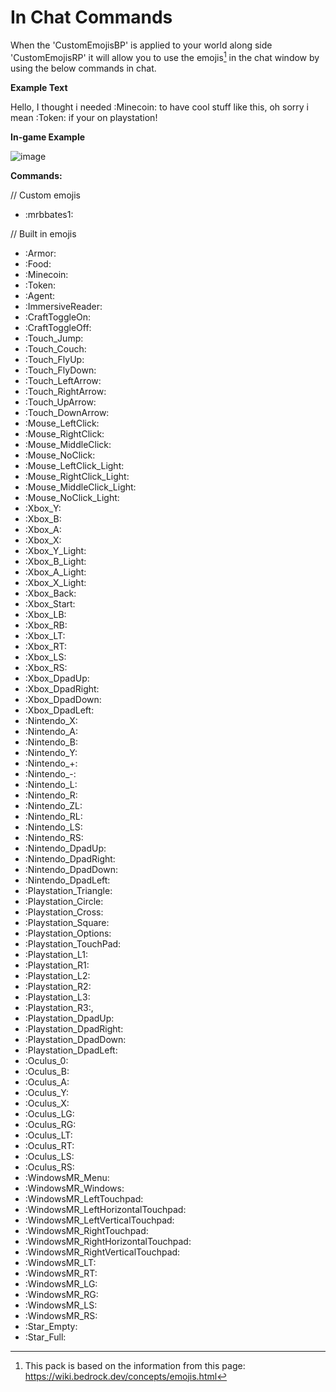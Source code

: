 # In Chat Commands

When the 'CustomEmojisBP' is applied to your world along side 'CustomEmojisRP' it will allow you to use the emojis[^1] in the chat window by using the below commands in chat.

<b>Example Text</b>

Hello, I thought i needed :Minecoin: to have cool stuff like this, oh sorry i mean :Token: if your on playstation!

<b>In-game Example</b>

![image](https://user-images.githubusercontent.com/71691912/167272799-c5b83110-0ec7-4117-a236-ea27c164ac01.png)

<b>Commands:</b>

// Custom emojis
- :mrbbates1:

// Built in emojis
- :Armor:
- :Food:
- :Minecoin:
- :Token:
- :Agent:
- :ImmersiveReader:
- :CraftToggleOn:
- :CraftToggleOff:
- :Touch_Jump:
- :Touch_Couch:
- :Touch_FlyUp:
- :Touch_FlyDown:
- :Touch_LeftArrow:
- :Touch_RightArrow:
- :Touch_UpArrow:
- :Touch_DownArrow:
- :Mouse_LeftClick:
- :Mouse_RightClick:
- :Mouse_MiddleClick:
- :Mouse_NoClick:
- :Mouse_LeftClick_Light:
- :Mouse_RightClick_Light:
- :Mouse_MiddleClick_Light:
- :Mouse_NoClick_Light:
- :Xbox_Y:
- :Xbox_B:
- :Xbox_A:
- :Xbox_X:
- :Xbox_Y_Light:
- :Xbox_B_Light:
- :Xbox_A_Light:
- :Xbox_X_Light:
- :Xbox_Back:
- :Xbox_Start:
- :Xbox_LB:
- :Xbox_RB:
- :Xbox_LT:
- :Xbox_RT:
- :Xbox_LS:
- :Xbox_RS:
- :Xbox_DpadUp:
- :Xbox_DpadRight:
- :Xbox_DpadDown:
- :Xbox_DpadLeft:
- :Nintendo_X:
- :Nintendo_A:
- :Nintendo_B:
- :Nintendo_Y:
- :Nintendo_+:
- :Nintendo_-:
- :Nintendo_L:
- :Nintendo_R:
- :Nintendo_ZL:
- :Nintendo_RL:
- :Nintendo_LS:
- :Nintendo_RS:
- :Nintendo_DpadUp:
- :Nintendo_DpadRight:
- :Nintendo_DpadDown:
- :Nintendo_DpadLeft:
- :Playstation_Triangle:
- :Playstation_Circle:
- :Playstation_Cross:
- :Playstation_Square:
- :Playstation_Options:
- :Playstation_TouchPad:
- :Playstation_L1:
- :Playstation_R1:
- :Playstation_L2:
- :Playstation_R2:
- :Playstation_L3:
- :Playstation_R3:,
- :Playstation_DpadUp:
- :Playstation_DpadRight:
- :Playstation_DpadDown:
- :Playstation_DpadLeft:
- :Oculus_0:
- :Oculus_B:
- :Oculus_A:
- :Oculus_Y:
- :Oculus_X:
- :Oculus_LG:
- :Oculus_RG:
- :Oculus_LT:
- :Oculus_RT:
- :Oculus_LS:
- :Oculus_RS:
- :WindowsMR_Menu:
- :WindowsMR_Windows:
- :WindowsMR_LeftTouchpad:
- :WindowsMR_LeftHorizontalTouchpad:
- :WindowsMR_LeftVerticalTouchpad:
- :WindowsMR_RightTouchpad:
- :WindowsMR_RightHorizontalTouchpad:
- :WindowsMR_RightVerticalTouchpad:
- :WindowsMR_LT:
- :WindowsMR_RT:
- :WindowsMR_LG:
- :WindowsMR_RG:
- :WindowsMR_LS:
- :WindowsMR_RS:
- :Star_Empty:
- :Star_Full:

[^1]: This pack is based on the information from this page: https://wiki.bedrock.dev/concepts/emojis.html
